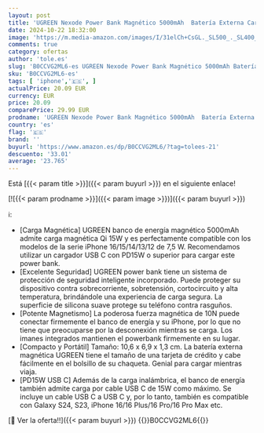 ```yaml
---
layout: post
title: 'UGREEN Nexode Power Bank Magnético 5000mAh  Batería Externa Carga Rápida PD15W con Cable USB C  Cargador Portátil Inalámbrico Compatible con iPhone 16/15/14/13/12 Mini Plus Pro MAX Negro '
date: 2024-10-22 18:32:00
image: 'https://m.media-amazon.com/images/I/31elCh+CsGL._SL500_._SL400_.jpg'
comments: true
category: ofertas
author: 'tole.es'
slug: 'B0CCVG2ML6-es UGREEN Nexode Power Bank Magnético 5000mAh Batería Externa...'
sku: 'B0CCVG2ML6-es'
tags: [ 'iphone','🇪🇸', ]
actualPrice: 20.09 EUR
currency: EUR
price: 20.09
comparePrice: 29.99 EUR
prodname: 'UGREEN Nexode Power Bank Magnético 5000mAh  Batería Externa Carga Rápida PD15W con Cable USB C  Cargador Portátil Inalámbrico Compatible con iPhone 16/15/14/13/12 Mini Plus Pro MAX Negro '
country: 'es'
flag: '🇪🇸'
brand: ''
buyurl: 'https://www.amazon.es/dp/B0CCVG2ML6/?tag=tolees-21'
descuento: '33.01'
average: '23.765'
---
```


Está [{{< param title >}}]({{< param buyurl >}}) en el siguiente enlace!

[![{{< param prodname >}}]({{< param image >}})]({{< param buyurl >}})

ℹ️:

- [Carga Magnética] UGREEN banco de energía magnético 5000mAh admite carga magnética Qi 15W y es perfectamente compatible con los modelos de la serie iPhone 16/15/14/13/12 de 7,5 W. Recomendamos utilizar un cargador USB C con PD15W o superior para cargar este power bank.
- [Excelente Seguridad] UGREEN power bank tiene un sistema de protección de seguridad inteligente incorporado. Puede proteger su dispositivo contra sobrecorriente, sobretensión, cortocircuito y alta temperatura, brindándole una experiencia de carga segura. La superficie de silicona suave protege su teléfono contra rasguños.
- [Potente Magnetismo] La poderosa fuerza magnética de 10N puede conectar firmemente el banco de energía y su iPhone, por lo que no tiene que preocuparse por la desconexión mientras se carga. Los imanes integrados mantienen el powerbank firmemente en su lugar.
- [Compacto y Portátil] Tamaño: 10,6 x 6,9 x 1,3 cm. La batería externa magnética UGREEN tiene el tamaño de una tarjeta de crédito y cabe fácilmente en el bolsillo de su chaqueta. Genial para cargar mientras viaja.
- [PD15W USB C] Además de la carga inalámbrica, el banco de energía también admite carga por cable USB C de 15W como máximo. Se incluye un cable USB C a USB C y, por lo tanto, también es compatible con Galaxy S24, S23, iPhone 16/16 Plus/16 Pro/16 Pro Max etc.

[🛒 Ver la oferta!!]({{< param buyurl >}})
{{<world>}}B0CCVG2ML6{{</world>}}
